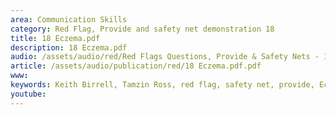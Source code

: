 ```yaml
---
area: Communication Skills
category: Red Flag, Provide and safety net demonstration 18
title: 18 Eczema.pdf
description: 18 Eczema.pdf
audio: /assets/audio/red/Red Flags Questions, Provide & Safety Nets - 18 Eczema - MQ.mp3
article: /assets/audio/publication/red/18 Eczema.pdf.pdf
www: 
keywords: Keith Birrell, Tamzin Ross, red flag, safety net, provide, Eczema
youtube: 
--- 
```

